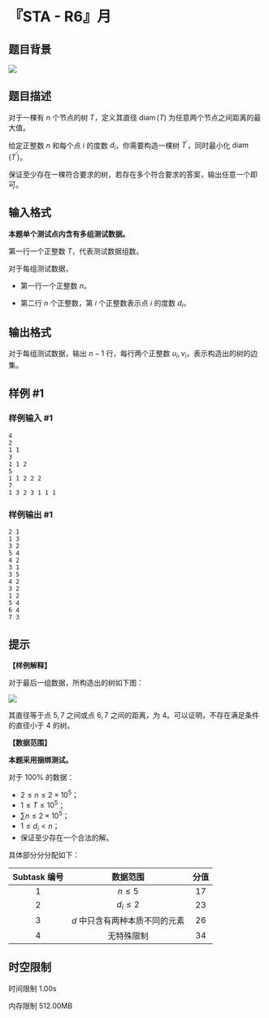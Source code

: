 # 『STA - R6』月

## 题目背景

![](https://cdn.luogu.com.cn/upload/image_hosting/azq4hrv9.png)

## 题目描述

对于一棵有 $n$ 个节点的树 $T$，定义其直径 $\operatorname{diam}(T)$ 为任意两个节点之间距离的最大值。

给定正整数 $n$ 和每个点 $i$ 的度数 $d_i$，你需要构造一棵树 $T^\prime$，同时最小化 $\operatorname{diam}(T^\prime)$。

保证至少存在一棵符合要求的树，若存在多个符合要求的答案，输出任意一个即可。

## 输入格式

**本题单个测试点内含有多组测试数据。**

第一行一个正整数 $T$，代表测试数据组数。

对于每组测试数据，

- 第一行一个正整数 $n$。

- 第二行 $n$ 个正整数，第 $i$ 个正整数表示点 $i$ 的度数 $d_i$。

## 输出格式

对于每组测试数据，输出 $n - 1$ 行，每行两个正整数 $u_i, v_i$，表示构造出的树的边集。

## 样例 #1

### 样例输入 #1

```
4
2
1 1
3
1 1 2
5
1 1 2 2 2
7
1 3 2 3 1 1 1
```

### 样例输出 #1

```
2 1
1 3
3 2
5 4
4 2
3 1
3 5
4 2
3 2
1 2
5 4
6 4
7 3
```

## 提示

**【样例解释】**

对于最后一组数据，所构造出的树如下图：

![](https://cdn.luogu.com.cn/upload/image_hosting/3mjz6jmf.png)

其直径等于点 $5,7$ 之间或点 $6,7$ 之间的距离，为 $4$。可以证明，不存在满足条件的直径小于 $4$ 的树。

**【数据范围】**

**本题采用捆绑测试。**

对于 $100\%$ 的数据：

- $2 \le n \le 2 \times 10^5$；
- $1 \le T \le 10^5$；
- $\sum n \le 2 \times 10^5$；
- $1 \le d_i < n$；
- 保证至少存在一个合法的解。

具体部分分分配如下：

|Subtask 编号|数据范围|分值|
|:--------:|:--------:|:--------:|
|1|$n \le 5$|$17$|
|2|$d_i \le 2$|$23$|
|3|$d$ 中只含有两种本质不同的元素|$26$|
|4|无特殊限制|$34$|

## 时空限制



时间限制
1.00s

内存限制
512.00MB